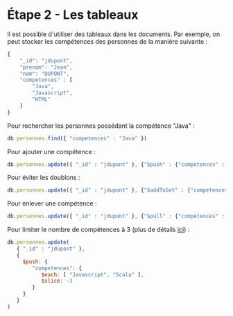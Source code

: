 # Étape 2 - Les tableaux

Il est possible d'utiliser des tableaux dans les documents. Par exemple, on peut stocker les compétences des personnes de la manière suivante :

```javascript
{
    "_id": "jdupont",
    "prenom": "Jean",
    "nom": "DUPONT",
    "competences" : [
        "Java",
        "Javascript",
        "HTML"
    ]
}
```

Pour rechercher les personnes possédant la compétence "Java" :

```javascript
db.personnes.find({ "competences" : "Java" })
```

Pour ajouter une compétence :

```javascript
db.personnes.update({ "_id" : "jdupont" }, {"$push" : {"competences" : "CSS"}})
```

Pour éviter les doublons :

```javascript
db.personnes.update({ "_id" : "jdupont" }, {"$addToSet" : {"competences" : "CSS"}})
```

Pour enlever une compétence :

```javascript
db.personnes.update({ "_id" : "jdupont" }, {"$pull" : {"competences" : "CSS"}})
```

Pour limiter le nombre de compétences à 3 (plus de détails [ici](https://docs.mongodb.com/manual/reference/operator/update/slice/#up._S_slice)) :
```javascript
db.personnes.update(
   { "_id" : "jdupont" },
   {
     $push: {
        "competences": {
           $each: [ "Javascript", "Scala" ],
           $slice: -3
        }
     }
   }
)
```
